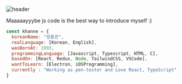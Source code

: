 ![header](https://capsule-render.vercel.app/api?type=wave&color=auto&height=300&section=header&text=capsule%20render&fontSize=90)

Maaaaayyybe js code is the best way to introduce myself :)

```javascript
const khanne = {
  koreanName: "정홍관",
  realLanguage: [Korean, English],
  wasBornAt: 1993,
  programmingLanguage: [Javascript, Typescript, HTML, C],
  basedOn: [React, Redux, Node, TailwindCSS, VSCode],
  wantToLearn: [Electron, iOSProgramming],
  currently : "Working as pen-tester and Love React, TypeScript"
}
```
